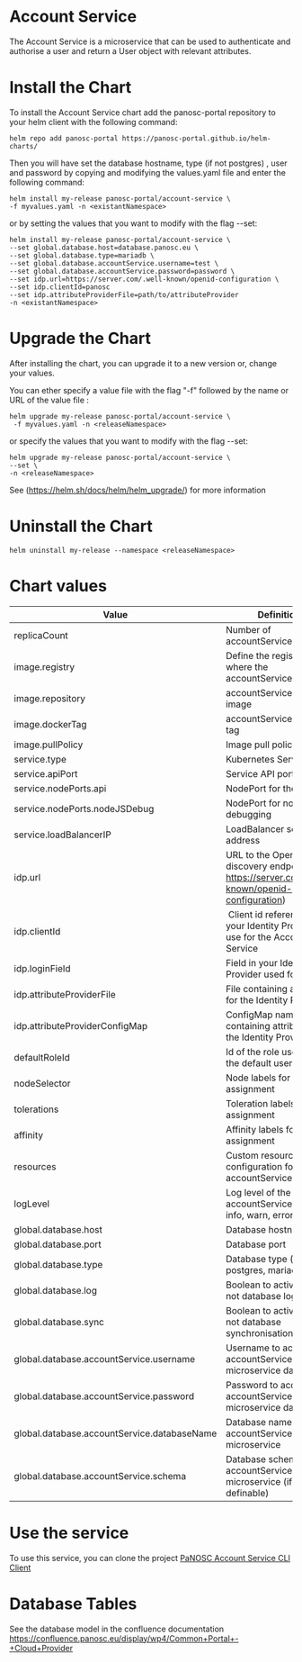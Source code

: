 Account Service
==========================

The Account Service is a microservice that can be used to authenticate and authorise a user and return a User object with relevant attributes.  
  
# Install the Chart
To install the Account Service chart add the panosc-portal repository to your helm client with the following command:
```
helm repo add panosc-portal https://panosc-portal.github.io/helm-charts/
```

Then you will have set the database hostname, type (if not postgres) , user and password by copying and modifying the values.yaml file and enter the following command:
```
helm install my-release panosc-portal/account-service \
-f myvalues.yaml -n <existantNamespace>
```
or by setting the values that you want to modify with the flag --set:
```
helm install my-release panosc-portal/account-service \
--set global.database.host=database.panosc.eu \
--set global.database.type=mariadb \
--set global.database.accountService.username=test \
--set global.database.accountService.password=password \
--set idp.url=https://server.com/.well-known/openid-configuration \
--set idp.clientId=panosc
--set idp.attributeProviderFile=path/to/attributeProvider
-n <existantNamespace>
```

# Upgrade the Chart
After installing the chart, you can upgrade it to a new version or, change your values.

You can ether specify a value file with the flag "-f" followed by the name or URL of the value file :
```
helm upgrade my-release panosc-portal/account-service \
 -f myvalues.yaml -n <releaseNamespace>
```
or specify the values that you want to modify with the flag --set:
```
helm upgrade my-release panosc-portal/account-service \
--set \
-n <releaseNamespace>

```
See (https://helm.sh/docs/helm/helm_upgrade/) for more information

# Uninstall the Chart
```
helm uninstall my-release --namespace <releaseNamespace>
```

# Chart values
Value | Definition | Default
 ------------- | ------------- | ------------- | 
replicaCount | Number of accountService replica | 1
image.registry| Define the registry where the accountService is stored | docker.io
image.repository | accountService docker image | panosc/account-service
image.dockerTag | accountService docker tag | 1.0.0
image.pullPolicy | Image pull policy | Always
service.type | Kubernetes Service type | ClusterIP
service.apiPort | Service API port | 3000
service.nodePorts.api | NodePort for the api | 
service.nodePorts.nodeJSDebug |  NodePort for nodeJS debugging | 
service.loadBalancerIP | LoadBalancer service IP address
idp.url | URL to the OpenID discovery endpoint (eg https://server.com/.well-known/openid-configuration) |
idp.clientId | Client id referenced in your Identity Provider to use for the Account Service |
idp.loginField | Field in your Identity Provider used for login |
idp.attributeProviderFile | File containing attribute for the Identity Provider
idp.attributeProviderConfigMap | ConfigMap name containing attribute for the Identity Provider
defaultRoleId | Id of the role used for the default user | 1
nodeSelector| Node labels for pod assignment| {}
tolerations|Toleration labels for pod assignment| []
affinity|Affinity labels for pod assignment|{}
resources|Custom resource configuration for the accountService pod | {}
logLevel| Log level of the accountService ( debug, info, warn, error | debug
global.database.host| Database hostname | 
global.database.port| Database port | 5432
global.database.type| Database type (oracle, postgres, mariadb ...) | postgres
global.database.log| Boolean to activate or not database logs | false
global.database.sync| Boolean to activate or not database synchronisation | false
global.database.accountService.username| Username to access the accountService microservice database | account-service
global.database.accountService.password| Password to access the accountService microservice database 
global.database.accountService.databaseName| Database name for the accountService microservice | account-service
global.database.accountService.schema| Database schema for the accountService microservice (if definable) | account-service


# Use the service
To use this service, you can clone the project  [PaNOSC Account Service CLI Client](https://github.com/panosc-portal/account-service-client-cli) 

# Database Tables
See the database model in the confluence documentation https://confluence.panosc.eu/display/wp4/Common+Portal+-+Cloud+Provider

